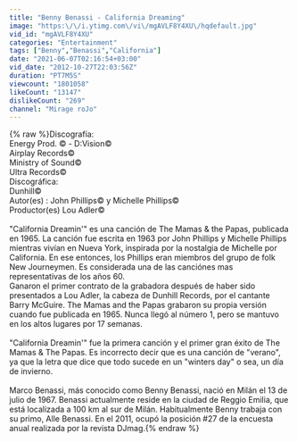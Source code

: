```yaml
---
title: "Benny Benassi - California Dreaming"
image: "https:\/\/i.ytimg.com\/vi\/mgAVLF8Y4XU\/hqdefault.jpg"
vid_id: "mgAVLF8Y4XU"
categories: "Entertainment"
tags: ["Benny","Benassi","California"]
date: "2021-06-07T02:16:54+03:00"
vid_date: "2012-10-27T22:03:56Z"
duration: "PT7M5S"
viewcount: "1801058"
likeCount: "13147"
dislikeCount: "269"
channel: "Mirage roJo"
---
```

{% raw %}Discografía:<br />Energy Prod. © - D:Vision©<br />Airplay Records©<br />Ministry of Sound©<br />Ultra Records©<br />Discográfica: <br />Dunhill©<br />Autor(es) : John Phillips© y Michelle Phillips©<br />Productor(es) Lou Adler©<br /><br />&quot;California Dreamin'&quot; es una canción de The Mamas &amp; the Papas, publicada en 1965. La canción fue escrita en 1963 por John Phillips y Michelle Phillips mientras vivían en Nueva York, inspirada por la nostalgia de Michelle por California. En ese entonces, los Phillips eran miembros del grupo de folk New Journeymen. Es considerada una de las canciónes mas representativas de los años 60.<br />Ganaron el primer contrato de la grabadora después de haber sido presentados a Lou Adler, la cabeza de Dunhill Records, por el cantante Barry McGuire. The Mamas and the Papas grabaron su propia versión cuando fue publicada en 1965. Nunca llegó al número 1, pero se mantuvo en los altos lugares por 17 semanas.<br /><br />&quot;California Dreamin'&quot; fue la primera canción y el primer gran éxito de The Mamas &amp; The Papas. Es incorrecto decir que es una canción de &quot;verano&quot;, ya que la letra que dice que todo sucede en un &quot;winters day&quot; o sea, un día de invierno.<br /><br />Marco Benassi, más conocido como Benny Benassi, nació en Milán el 13 de julio de 1967. Benassi actualmente reside en la ciudad de Reggio Emilia, que está localizada a 100 km al sur de Milán. Habitualmente Benny trabaja con su primo, Alle Benassi. En el 2011, ocupó la posición #27 de la encuesta anual realizada por la revista DJmag.{% endraw %}
